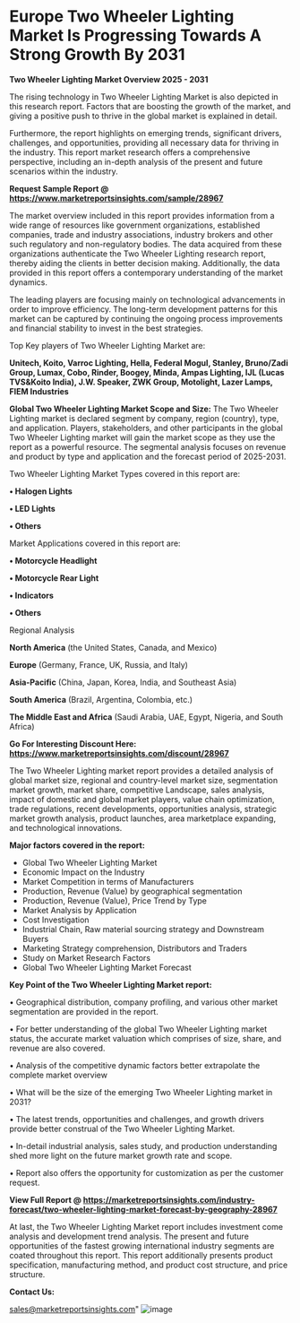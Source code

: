 # Europe Two Wheeler Lighting Market Is Progressing Towards A Strong Growth By 2031

<Strong> Two Wheeler Lighting Market Overview 2025 - 2031</strong>

The rising technology in Two Wheeler Lighting Market is also depicted in this research report. Factors that are boosting the growth of the market, and giving a positive push to thrive in the global market is explained in detail.

Furthermore, the report highlights on emerging trends, significant drivers, challenges, and opportunities, providing all necessary data for thriving in the industry. This report market research offers a comprehensive perspective, including an in-depth analysis of the present and future scenarios within the industry.

<strong>Request Sample Report @ <a href=https://www.marketreportsinsights.com/sample/28967>https://www.marketreportsinsights.com/sample/28967</a></strong>

The market overview included in this report provides information from a wide range of resources like government organizations, established companies, trade and industry associations, industry brokers and other such regulatory and non-regulatory bodies. The data acquired from these organizations authenticate the Two Wheeler Lighting research report, thereby aiding the clients in better decision making. Additionally, the data provided in this report offers a contemporary understanding of the market dynamics.

The leading players are focusing mainly on technological advancements in order to improve efficiency. The long-term development patterns for this market can be captured by continuing the ongoing process improvements and financial stability to invest in the best strategies.

Top Key players of Two Wheeler Lighting Market are:

<strong>Unitech, Koito, Varroc Lighting, Hella, Federal Mogul, Stanley, Bruno/Zadi Group, Lumax, Cobo, Rinder, Boogey, Minda, Ampas Lighting, IJL (Lucas TVS&Koito India), J.W. Speaker, ZWK Group, Motolight, Lazer Lamps, FIEM Industries</strong>

<strong><b>Global Two Wheeler Lighting Market Scope and Size:</b></strong>
The Two Wheeler Lighting market is declared segment by company, region (country), type, and application. Players, stakeholders, and other participants in the global Two Wheeler Lighting market will gain the market scope as they use the report as a powerful resource. The segmental analysis focuses on revenue and product by type and application and the forecast period of 2025-2031.

Two Wheeler Lighting Market Types covered in this report are:

<strong>• Halogen Lights

• LED Lights

• Others</strong>

Market Applications covered in this report are:

<strong>• Motorcycle Headlight

• Motorcycle Rear Light

• Indicators

• Others</strong> 

Regional Analysis

<strong>North America</strong> (the United States, Canada, and Mexico)

<strong>Europe</strong> (Germany, France, UK, Russia, and Italy)

<strong>Asia-Pacific</strong> (China, Japan, Korea, India, and Southeast Asia)

<strong>South America</strong> (Brazil, Argentina, Colombia, etc.)

<strong>The Middle East and Africa</strong> (Saudi Arabia, UAE, Egypt, Nigeria, and South Africa)

<strong>Go For Interesting Discount Here: <a href=https://www.marketreportsinsights.com/discount/28967>https://www.marketreportsinsights.com/discount/28967</a></strong>

The Two Wheeler Lighting market report provides a detailed analysis of global market size, regional and country-level market size, segmentation market growth, market share, competitive Landscape, sales analysis, impact of domestic and global market players, value chain optimization, trade regulations, recent developments, opportunities analysis, strategic market growth analysis, product launches, area marketplace expanding, and technological innovations.

<strong><b>Major factors covered in the report:</b></strong>
<ul>
  <li>Global Two Wheeler Lighting Market </li>
  <li>Economic Impact on the Industry</li>
  <li>Market Competition in terms of Manufacturers</li>
  <li>Production, Revenue (Value) by geographical segmentation</li>
  <li>Production, Revenue (Value), Price Trend by Type</li>
  <li>Market Analysis by Application</li>
  <li>Cost Investigation</li>
  <li>Industrial Chain, Raw material sourcing strategy and Downstream Buyers</li>
  <li>Marketing Strategy comprehension, Distributors and Traders</li>
  <li>Study on Market Research Factors</li>
  <li>Global Two Wheeler Lighting Market Forecast</li>
</ul>

<strong><b>Key Point of the Two Wheeler Lighting Market report:</b></strong>

• Geographical distribution, company profiling, and various other market segmentation are provided in the report.

• For better understanding of the global Two Wheeler Lighting market status, the accurate market valuation which comprises of size, share, and revenue are also covered.

• Analysis of the competitive dynamic factors better extrapolate the complete market overview

• What will be the size of the emerging Two Wheeler Lighting market in 2031?

• The latest trends, opportunities and challenges, and growth drivers provide better construal of the Two Wheeler Lighting Market.

• In-detail industrial analysis, sales study, and production understanding shed more light on the future market growth rate and scope.

• Report also offers the opportunity for customization as per the customer request.

<strong><b>View Full Report @ <a href=https://marketreportsinsights.com/industry-forecast/two-wheeler-lighting-market-forecast-by-geography-28967>https://marketreportsinsights.com/industry-forecast/two-wheeler-lighting-market-forecast-by-geography-28967</a></b></strong>


At last, the Two Wheeler Lighting Market report includes investment come analysis and development trend analysis. The present and future opportunities of the fastest growing international industry segments are coated throughout this report. This report additionally presents product specification, manufacturing method, and product cost structure, and price structure.

<strong>Contact Us:</strong>

sales@marketreportsinsights.com"
![image](https://github.com/user-attachments/assets/dde857e6-b301-427e-b1c1-ec9931f2e875)
